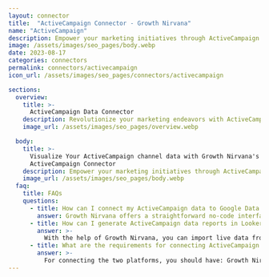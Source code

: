 ```yaml
---
layout: connector
title:  "ActiveCampaign Connector - Growth Nirvana"
name: "ActiveCampaign"
description: Empower your marketing initiatives through ActiveCampaign insights harnessed within Looker Studio's analytical environment.
image: /assets/images/seo_pages/body.webp
date: 2023-08-17
categories: connectors
permalink: connectors/activecampaign
icon_url: /assets/images/seo_pages/connectors/activecampaign

sections:
  overview:
    title: >-
      ActiveCampaign Data Connector
    description: Revolutionize your marketing endeavors with ActiveCampaign integration. Unify intricate customer engagement data and Looker Studio's intelligent analytics, transforming raw data into strategic brilliance that fuels your marketing campaigns and amplifies your brand's impact.
    image_url: /assets/images/seo_pages/overview.webp

  body:
    title: >-
      Visualize Your ActiveCampaign channel data with Growth Nirvana's
      ActiveCampaign Connector
    description: Empower your marketing initiatives through ActiveCampaign insights harnessed within Looker Studio's analytical environment.
    image_url: /assets/images/seo_pages/body.webp
  faq:
    title: FAQs
    questions:
      - title: How can I connect my ActiveCampaign data to Google Data Studio/Looker Studio?
        answer: Growth Nirvana offers a straightforward no-code interface to connect to ActiveCampaign data sources.
      - title: How can I generate ActiveCampaign data reports in Looker Studio?
        answer: >-
          With the help of Growth Nirvana, you can import live data from ActiveCampaign into Looker Studio. These data can be viewed in charts, tables, and dashboards to generate branded reports that can be shared instantly.
      - title: What are the requirements for connecting ActiveCampaign and Looker Studio?
        answer: >-
          For connecting the two platforms, you should have: Growth Nirvana Account and ActiveCampaign Ads Account
---
```

